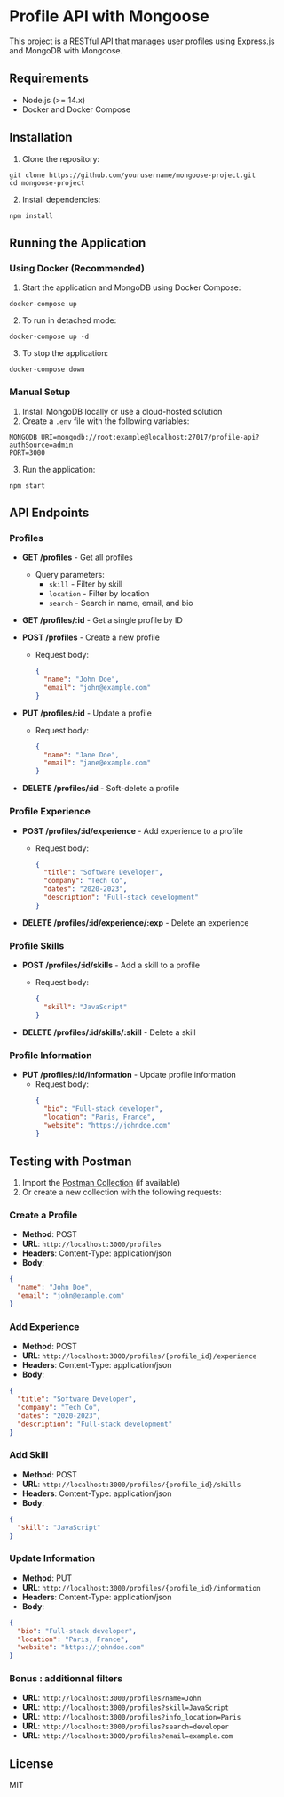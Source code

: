# Profile API with Mongoose

This project is a RESTful API that manages user profiles using Express.js and MongoDB with Mongoose.

## Requirements

- Node.js (>= 14.x)
- Docker and Docker Compose

## Installation

1. Clone the repository:

```
git clone https://github.com/yourusername/mongoose-project.git
cd mongoose-project
```

2. Install dependencies:

```
npm install
```

## Running the Application

### Using Docker (Recommended)

1. Start the application and MongoDB using Docker Compose:

```
docker-compose up
```

2. To run in detached mode:

```
docker-compose up -d
```

3. To stop the application:

```
docker-compose down
```

### Manual Setup

1. Install MongoDB locally or use a cloud-hosted solution
2. Create a `.env` file with the following variables:

```
MONGODB_URI=mongodb://root:example@localhost:27017/profile-api?authSource=admin
PORT=3000
```

3. Run the application:

```
npm start
```

## API Endpoints

### Profiles

- **GET /profiles** - Get all profiles

  - Query parameters:
    - `skill` - Filter by skill
    - `location` - Filter by location
    - `search` - Search in name, email, and bio

- **GET /profiles/:id** - Get a single profile by ID

- **POST /profiles** - Create a new profile

  - Request body:
    ```json
    {
      "name": "John Doe",
      "email": "john@example.com"
    }
    ```

- **PUT /profiles/:id** - Update a profile

  - Request body:
    ```json
    {
      "name": "Jane Doe",
      "email": "jane@example.com"
    }
    ```

- **DELETE /profiles/:id** - Soft-delete a profile

### Profile Experience

- **POST /profiles/:id/experience** - Add experience to a profile

  - Request body:
    ```json
    {
      "title": "Software Developer",
      "company": "Tech Co",
      "dates": "2020-2023",
      "description": "Full-stack development"
    }
    ```

- **DELETE /profiles/:id/experience/:exp** - Delete an experience

### Profile Skills

- **POST /profiles/:id/skills** - Add a skill to a profile

  - Request body:
    ```json
    {
      "skill": "JavaScript"
    }
    ```

- **DELETE /profiles/:id/skills/:skill** - Delete a skill

### Profile Information

- **PUT /profiles/:id/information** - Update profile information
  - Request body:
    ```json
    {
      "bio": "Full-stack developer",
      "location": "Paris, France",
      "website": "https://johndoe.com"
    }
    ```

## Testing with Postman

1. Import the [Postman Collection](./postman_collection.json) (if available)
2. Or create a new collection with the following requests:

### Create a Profile

- **Method**: POST
- **URL**: `http://localhost:3000/profiles`
- **Headers**: Content-Type: application/json
- **Body**:

```json
{
  "name": "John Doe",
  "email": "john@example.com"
}
```

### Add Experience

- **Method**: POST
- **URL**: `http://localhost:3000/profiles/{profile_id}/experience`
- **Headers**: Content-Type: application/json
- **Body**:

```json
{
  "title": "Software Developer",
  "company": "Tech Co",
  "dates": "2020-2023",
  "description": "Full-stack development"
}
```

### Add Skill

- **Method**: POST
- **URL**: `http://localhost:3000/profiles/{profile_id}/skills`
- **Headers**: Content-Type: application/json
- **Body**:

```json
{
  "skill": "JavaScript"
}
```

### Update Information

- **Method**: PUT
- **URL**: `http://localhost:3000/profiles/{profile_id}/information`
- **Headers**: Content-Type: application/json
- **Body**:

```json
{
  "bio": "Full-stack developer",
  "location": "Paris, France",
  "website": "https://johndoe.com"
}
```

### Bonus : additionnal filters


- **URL**: `http://localhost:3000/profiles?name=John`
- **URL**: `http://localhost:3000/profiles?skill=JavaScript`
- **URL**: `http://localhost:3000/profiles?info_location=Paris`
- **URL**: `http://localhost:3000/profiles?search=developer`
- **URL**: `http://localhost:3000/profiles?email=example.com`

## License

MIT
